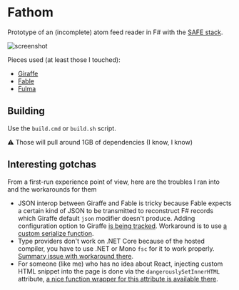 # Fathom

Prototype of an (incomplete) atom feed reader in F# with the [SAFE stack](https://safe-stack.github.io/).

![screenshot](https://neteril.org/~jeremie/fatom-screenshot-shadow3.png)

Pieces used (at least those I touched):

 - [Giraffe](https://github.com/giraffe-fsharp/Giraffe)
 - [Fable](https://github.com/fable-compiler/Fable)
 - [Fulma](https://github.com/MangelMaxime/Fulma)

## Building

Use the `build.cmd` or `build.sh` script.

⚠️ Those will pull around 1GB of dependencies (I know, I know)

## Interesting gotchas

From a first-run experience point of view, here are the troubles I ran into and the workarounds for them

 - JSON interop between Giraffe and Fable is tricky because Fable expects a certain kind of JSON to be transmitted to reconstruct F# records which Giraffe default `json` modifier doesn't produce. Adding configuration option to Giraffe [is being tracked](https://github.com/giraffe-fsharp/Giraffe/issues/178). Workaround is to use [a custom serialize function](https://github.com/garuma/Fatom/blob/master/src/Server/FableJson.fs).
 - Type providers don't work on .NET Core because of the hosted compiler, you have to use .NET or Mono `fsc` for it to work properly. [Summary issue with workaround there](https://github.com/Microsoft/visualfsharp/issues/3303).
 - For someone (like me) who has no idea about React, injecting custom HTML snippet into the page is done via the `dangerouslySetInnerHTML` attribute, [a nice function wrapper for this attribute is available there](https://github.com/fable-compiler/fable-helpers/blob/master/src/Fable.Helpers.WebGenerator.fs#L49-L53).
